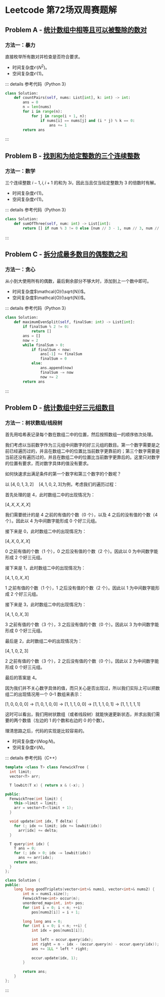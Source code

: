 # Leetcode 第72场双周赛题解

## Problem A - [统计数组中相等且可以被整除的数对](https://leetcode-cn.com/problems/count-equal-and-divisible-pairs-in-an-array/)

### 方法一：暴力

直接枚举所有数对并检查是否符合要求。

- 时间复杂度$\mathcal{O}(N^2)$。
- 空间复杂度$\mathcal{O}(1)$。

::: details 参考代码（Python 3）

```python
class Solution:
    def countPairs(self, nums: List[int], k: int) -> int:
        ans = 0
        n = len(nums)
        for i in range(n):
            for j in range(i + 1, n):
                if nums[i] == nums[j] and (i * j) % k == 0:
                    ans += 1
        return ans
```

:::

## Problem B - [找到和为给定整数的三个连续整数](https://leetcode-cn.com/problems/find-three-consecutive-integers-that-sum-to-a-given-number/)

### 方法一：数学

三个连续整数 $i-1,i,i+1$ 的和为 $3i$，因此当且仅当给定整数为 3 的倍数时有解。

- 时间复杂度$\mathcal{O}(1)$。
- 空间复杂度$\mathcal{O}(1)$。

::: details 参考代码（Python 3）

```python
class Solution:
    def sumOfThree(self, num: int) -> List[int]:
        return [] if num % 3 != 0 else [num // 3 - 1, num // 3, num // 3 + 1]
```

:::

## Problem C - [拆分成最多数目的偶整数之和](https://leetcode-cn.com/problems/maximum-split-of-positive-even-integers/)

### 方法一：贪心

从小到大使用所有的偶数，最后剩余部分不够大时，添加到上一个数中即可。

- 时间复杂度$\mathcal{O}(\sqrt{N})$。
- 空间复杂度$\mathcal{O}(\sqrt{N})$。

::: details 参考代码（Python 3）

```python
class Solution:
    def maximumEvenSplit(self, finalSum: int) -> List[int]:
        if finalSum % 2 != 0:
            return []
        ans = []
        now = 2
        while finalSum > 0:
            if finalSum < now:
                ans[-1] += finalSum
                finalSum = 0
            else:
                ans.append(now)
                finalSum -= now
                now += 2
        return ans
```

:::

## Problem D - [统计数组中好三元组数目](https://leetcode-cn.com/problems/count-good-triplets-in-an-array/)

### 方法一：树状数组/线段树

首先用哈希表记录每个数在数组二中的位置，然后按照数组一的顺序依次处理。

我们考虑以当前数字作为三元组中间数字的好三元组的数目。第一个数字需要是之前已经遍历过的，并且在数组二中的位置比当前数字更靠前的；第三个数字需要是当前还没有遍历过的，并且在数组二中的位置比当前数字更靠后的。这里只对数字的位置有要求，而对数字具体的值没有要求。

如何快速求出满足条件的第一个数字和第三个数字的个数呢？

以 $[4,0,1,3,2]\quad[4,1,0,2,3]$为例，考虑我们的遍历过程：

首先处理的是 4，此时数组二中的出现情况为：

$[4,X,X,X,X]$

我们需要统计的是 4 之前的有值的个数（0 个），以及 4 之后的没有值的个数（4 个）。因此以 4 为中间数字能形成 0 个好三元组。

接下来是 0，此时数组二中的出现情况为：

$[4,X,0,X,X]$

0 之前有值的个数（1 个），0 之后没有值的个数（2 个）。因此以 0 为中间数字能形成 2 个好三元组。

接下来是 1，此时数组二中的出现情况为：

$[4,1,0,X,X]$

1 之前有值的个数（1 个），1 之后没有值的个数（2 个）。因此以 1 为中间数字能形成 2 个好三元组。

接下来是 3，此时数组二中的出现情况为：

$[4,1,0,X,3]$

3 之前有值的个数（3 个），3 之后没有值的个数（0 个）。因此以 3 为中间数字能形成 0 个好三元组。

最后是 2，此时数组二中的出现情况为：

$[4,1,0,2,3]$

2 之前有值的个数（3 个），2 之后没有值的个数（0 个）。因此以 2 为中间数字能形成 0 个好三元组。

最后的答案是 4。

因为我们并不关心数字具体的值，而只关心是否出现过，所以我们实际上可以把数组二的出现情况用一个 0–1 数组来表示：

$[1,0,0,0,0]\rightarrow[1,0,1,0,0]\rightarrow[1,1,1,0,0]\rightarrow[1,1,1,0,1]\rightarrow[1,1,1,1,1]$

这时可以看出，我们用树状数组（或者线段树）就能快速更新状态，并求出我们需要的两个数值（左边的 1 的个数和右边的 0 的个数）。

理清思路之后，代码的实现是比较容易的。

- 时间复杂度$\mathcal{O}(N\log N)$。
- 空间复杂度$\mathcal{O}(N)$。

::: details 参考代码（C++）

```cpp
template <class T> class FenwickTree {
  int limit;
  vector<T> arr;

  T lowbit(T x) { return x & (-x); }

public:
  FenwickTree(int limit) {
    this->limit = limit;
    arr = vector<T>(limit + 1);
  }

  void update(int idx, T delta) {
    for (; idx <= limit; idx += lowbit(idx))
      arr[idx] += delta;
  }

  T query(int idx) {
    T ans = 0;
    for (; idx > 0; idx -= lowbit(idx))
      ans += arr[idx];
    return ans;
  }
};

class Solution {
public:
    long long goodTriplets(vector<int>& nums1, vector<int>& nums2) {
        int n = nums1.size();
        FenwickTree<int> occur(n);
        unordered_map<int, int> pos;
        for (int i = 0; i < n; ++i)
            pos[nums2[i]] = i + 1;
        
        long long ans = 0;
        for (int i = 0; i < n; ++i) {
            int idx = pos[nums1[i]];
            
            int left = occur.query(idx);
            int right = n - idx - (occur.query(n) - occur.query(idx));
            ans += 1LL * left * right;
            
            occur.update(idx, 1);
        }
        
        return ans;
    }
};
```

:::

<Utterances />
